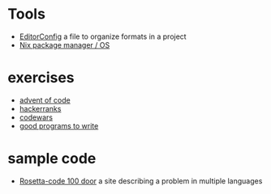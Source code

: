 # Tools
* [EditorConfig](htpps://editorcondif.org)
  a file to organize formats in a project
* [Nix package manager / OS](https://nixos.org)

# exercises
* [advent of code](https://adventofcode.com/)
* [hackerranks](https://www.hackerrank.com/)
* [codewars](https://www.codewars.com/)
* [good programs to write](https://www.reddit.com/r/rust/comments/b0i625/classic_unix_utilities_make_great_beginner/)

# sample code
* [Rosetta-code 100 door](Rosettacode.org/wiki/100_door)
  a site describing a problem in multiple languages

